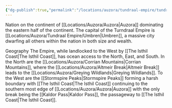 ```yaml
---
{"dg-publish":true,"permalink":"/locations/auzora/tundraal-empire/tundraal-empire/"}
---
```



Nation on the continent of [[Locations/Auzora/Auzora\|Auzora]] dominating the eastern half of the continent. The capital of the Turndraal Empire is [[Locations/Auzora/Tundraal Empire/Umbren\|Umbren]], a massive city dwarfing all others within the nation in both size and wealth. 

Geography 
The Empire, while landlocked to the West by [[The Isthil Coast\|The Isthil Coast]], has ocean access to the North, East, and South. In the North are the [[Locations/Auzora/Corrian Mountains\|Corrian Mountains]], where the [[Locations/Auzora/Altmeir Break\|Altmeir Break]] leads to the [[Locations/Auzora/Greying Wildlands\|Greying Wildlands]]. To the West are the [[Stormspire Peaks\|Stormspire Peaks]] forming a harsh boundary with [[The Isthil Coast\|The Isthil Coast]] continuing to the southern most edge of [[Locations/Auzora/Auzora\|Auzora]] with the only break being the [[Kaldor Pass\|Kaldor Pass]], the passageway to [[The Isthil Coast\|The Isthil Coast]].